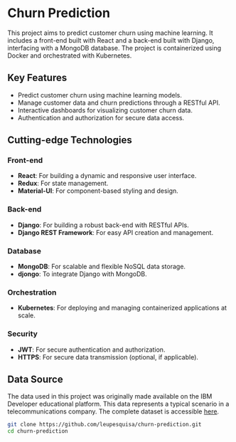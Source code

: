 # Churn Prediction

This project aims to predict customer churn using machine learning. It includes a front-end built with React and a back-end built with Django, interfacing with a MongoDB database. The project is containerized using Docker and orchestrated with Kubernetes.

## Key Features
- Predict customer churn using machine learning models.
- Manage customer data and churn predictions through a RESTful API.
- Interactive dashboards for visualizing customer churn data.
- Authentication and authorization for secure data access.

## Cutting-edge Technologies

### Front-end
- **React**: For building a dynamic and responsive user interface.
- **Redux**: For state management.
- **Material-UI**: For component-based styling and design.

### Back-end
- **Django**: For building a robust back-end with RESTful APIs.
- **Django REST Framework**: For easy API creation and management.

### Database
- **MongoDB**: For scalable and flexible NoSQL data storage.
- **djongo**: To integrate Django with MongoDB.


### Orchestration
- **Kubernetes**: For deploying and managing containerized applications at scale.

### Security
- **JWT**: For secure authentication and authorization.
- **HTTPS**: For secure data transmission (optional, if applicable).


## Data Source

The data used in this project was originally made available on the IBM Developer educational platform. This data represents a typical scenario in a telecommunications company. The complete dataset is accessible [here](https://raw.githubusercontent.com/Leupesquisa/churn-prediction/main/WA_Fn-UseC_-Telco-Customer-Churn.csv).


```bash
git clone https://github.com/leupesquisa/churn-prediction.git
cd churn-prediction

